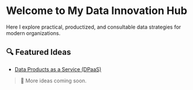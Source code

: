 # Welcome to My Data Innovation Hub

Here I explore practical, productized, and consultable data strategies for modern organizations.

## 🔍 Featured Ideas

- [Data Products as a Service (DPaaS)](dpaas_section/dpaas/index.md)

> 🚧 More ideas coming soon.
